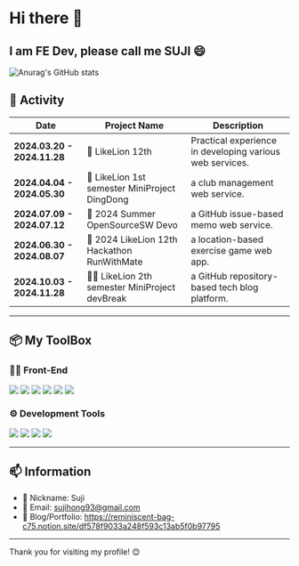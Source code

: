 # Hi there 👋  
## I am FE Dev, please call me SUJI 😄  
![Anurag's GitHub stats](https://github-readme-stats.vercel.app/api?username=NorangSuji&theme=graywhite&show_icons=true)
## 📌 Activity
| **Date**                     | **Project Name**                    | **Description**                                          |
|------------------------------|-------------------------------------|----------------------------------------------------------|
| **2024.03.20 - 2024.11.28**  | 🦁 LikeLion 12th                    | Practical experience in developing various web services. |
| **2024.04.04 - 2024.05.30**  | 🔔 LikeLion 1st semester MiniProject DingDong | a club management web service.             |
| **2024.07.09 - 2024.07.12**  | 📝 2024 Summer OpenSourceSW Devo    | a GitHub issue-based memo web service.     |
| **2024.06.30 - 2024.08.07**  | 👟 2024 LikeLion 12th Hackathon RunWithMate | a location-based exercise game web app.    |
| **2024.10.03 - 2024.11.28**  | 👩‍💻 LikeLion 2th semester MiniProject devBreak | a GitHub repository-based tech blog platform. |
---

## 📦 My ToolBox

### 👩‍💻 Front-End
  <img src="https://img.shields.io/badge/HTML-E34F26?style=flat&logo=html5&logoColor=white"> <img src="https://img.shields.io/badge/JavaScript-F7DF1E?style=flat&logo=javascript&logoColor=white"> <img src="https://img.shields.io/badge/CSS-1572B6?style=flat&logo=css3&logoColor=white"> <img src="https://img.shields.io/badge/React-61DAFB?style=flat&logo=react&logoColor=white"> <img src="https://img.shields.io/badge/styled-components-DB7093?style=flat&logo=styled-components&logoColor=white"> <img src="https://img.shields.io/badge/vite-646CFF?style=flat&logo=vite&logoColor=white">


### ⚙️ Development Tools
 <img src="https://img.shields.io/badge/GitHub-181717?style=flat&logo=github&logoColor=white"> <img src="https://img.shields.io/badge/Notion-000?style=flat&logo=notion&logoColor=white"> <img src="https://img.shields.io/badge/Figma-F24E1E?style=flat&logo=figma&logoColor=white"> <img src="https://img.shields.io/badge/discord-5865F2?style=flat&logo=discord&logoColor=white">

---

## 📫 Information
- 🙂 Nickname: Suji
- 💌 Email: sujihong93@gmail.com
- 📒 Blog/Portfolio: https://reminiscent-bag-c75.notion.site/df578f9033a248f593c13ab5f0b97795
---

Thank you for visiting my profile! 😊

